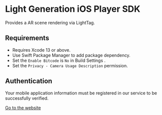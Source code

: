 # Light Generation iOS Player SDK

Provides a AR scene rendering via LightTag.

## Requirements
- Requires Xcode 13 or above.
- Use Swift Package Manager to add package dependency.
- Set the `Enable Bitcode` is `No` in Build Settings .
- Set the `Privacy - Camera Usage Description` permission.

## Authentication
Your mobile application information must be registered in our service to be successfully verified.

[Go to the website](https://cloud.lig.com.tw)

